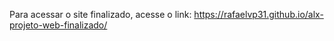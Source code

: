 Para acessar o site finalizado, acesse o link: https://rafaelvp31.github.io/alx-projeto-web-finalizado/
